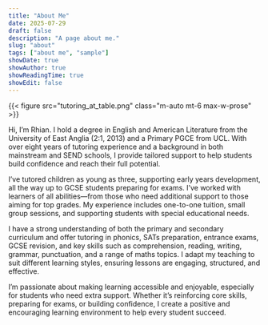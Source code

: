 ```yaml
---
title: "About Me"
date: 2025-07-29
draft: false
description: "A page about me."
slug: "about"
tags: ["about me", "sample"]
showDate: true
showAuthor: true
showReadingTime: true
showEdit: false
---
```




{{< figure src="tutoring_at_table.png" class="m-auto mt-6 max-w-prose" >}}

Hi, I’m Rhian. I hold a degree in English and American Literature from the University of East Anglia (2:1, 2013) and a Primary PGCE from UCL. With over eight years of tutoring experience and a background in both mainstream and SEND schools, I provide tailored support to help students build confidence and reach their full potential.

I’ve tutored children as young as three, supporting early years development, all the way up to GCSE students preparing for exams. I’ve worked with learners of all abilities—from those who need additional support to those aiming for top grades. My experience includes one-to-one tuition, small group sessions, and supporting students with special educational needs.

I have a strong understanding of both the primary and secondary curriculum and offer tutoring in phonics, SATs preparation, entrance exams, GCSE revision, and key skills such as comprehension, reading, writing, grammar, punctuation, and a range of maths topics. I adapt my teaching to suit different learning styles, ensuring lessons are engaging, structured, and effective.

I’m passionate about making learning accessible and enjoyable, especially for students who need extra support. Whether it’s reinforcing core skills, preparing for exams, or building confidence, I create a positive and encouraging learning environment to help every student succeed.
